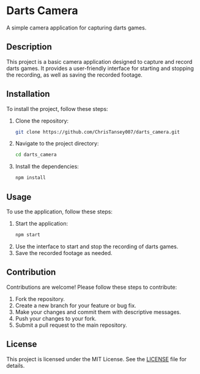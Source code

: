 # Darts Camera

A simple camera application for capturing darts games.

## Description

This project is a basic camera application designed to capture and record darts games. It provides a user-friendly interface for starting and stopping the recording, as well as saving the recorded footage.

## Installation

To install the project, follow these steps:

1. Clone the repository:
   ```bash
   git clone https://github.com/ChrisTansey007/darts_camera.git
   ```
2. Navigate to the project directory:
   ```bash
   cd darts_camera
   ```
3. Install the dependencies:
   ```bash
   npm install
   ```

## Usage

To use the application, follow these steps:

1. Start the application:
   ```bash
   npm start
   ```
2. Use the interface to start and stop the recording of darts games.
3. Save the recorded footage as needed.

## Contribution

Contributions are welcome! Please follow these steps to contribute:

1. Fork the repository.
2. Create a new branch for your feature or bug fix.
3. Make your changes and commit them with descriptive messages.
4. Push your changes to your fork.
5. Submit a pull request to the main repository.

## License

This project is licensed under the MIT License. See the [LICENSE](LICENSE) file for details.
